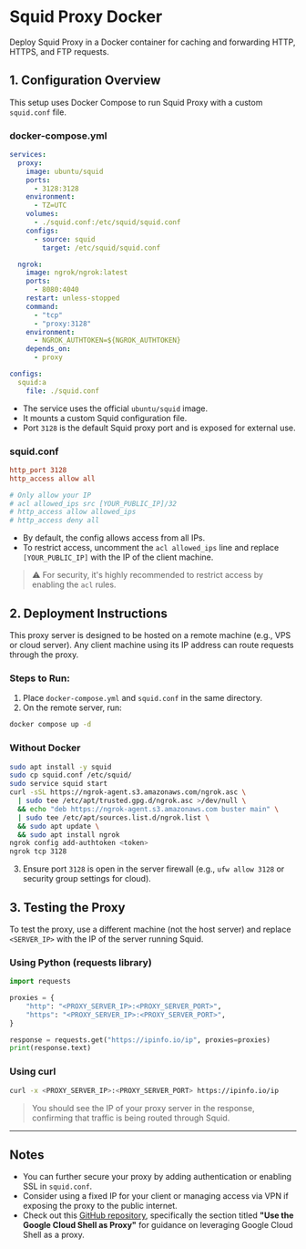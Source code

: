 # Squid Proxy Docker

Deploy Squid Proxy in a Docker container for caching and forwarding HTTP, HTTPS, and FTP requests.

## 1. Configuration Overview

This setup uses Docker Compose to run Squid Proxy with a custom `squid.conf` file.

### docker-compose.yml

```yaml
services:
  proxy:
    image: ubuntu/squid
    ports:
      - 3128:3128        
    environment:
      - TZ=UTC                  
    volumes:
      - ./squid.conf:/etc/squid/squid.conf
    configs:
      - source: squid
        target: /etc/squid/squid.conf

  ngrok:
    image: ngrok/ngrok:latest
    ports:
      - 8080:4040
    restart: unless-stopped
    command:
      - "tcp"
      - "proxy:3128"
    environment:
      - NGROK_AUTHTOKEN=${NGROK_AUTHTOKEN}
    depends_on:
      - proxy

configs:
  squid:a
    file: ./squid.conf

````

* The service uses the official `ubuntu/squid` image.
* It mounts a custom Squid configuration file.
* Port `3128` is the default Squid proxy port and is exposed for external use.

### squid.conf

```conf
http_port 3128
http_access allow all

# Only allow your IP
# acl allowed_ips src [YOUR_PUBLIC_IP]/32
# http_access allow allowed_ips
# http_access deny all
```

* By default, the config allows access from all IPs.
* To restrict access, uncomment the `acl allowed_ips` line and replace `[YOUR_PUBLIC_IP]` with the IP of the client machine.

> ⚠️ For security, it's highly recommended to restrict access by enabling the `acl` rules.

## 2. Deployment Instructions

This proxy server is designed to be hosted on a remote machine (e.g., VPS or cloud server). Any client machine using its IP address can route requests through the proxy.

### Steps to Run:

1. Place `docker-compose.yml` and `squid.conf` in the same directory.
2. On the remote server, run:

```bash
docker compose up -d
```
### Without Docker
```bash
sudo apt install -y squid
sudo cp squid.conf /etc/squid/
sudo service squid start
curl -sSL https://ngrok-agent.s3.amazonaws.com/ngrok.asc \
  | sudo tee /etc/apt/trusted.gpg.d/ngrok.asc >/dev/null \
  && echo "deb https://ngrok-agent.s3.amazonaws.com buster main" \
  | sudo tee /etc/apt/sources.list.d/ngrok.list \
  && sudo apt update \
  && sudo apt install ngrok
ngrok config add-authtoken <token>
ngrok tcp 3128
```

3. Ensure port `3128` is open in the server firewall (e.g., `ufw allow 3128` or security group settings for cloud).

## 3. Testing the Proxy

To test the proxy, use a different machine (not the host server) and replace `<SERVER_IP>` with the IP of the server running Squid.

### Using Python (requests library)

```python
import requests

proxies = {
    "http": "<PROXY_SERVER_IP>:<PROXY_SERVER_PORT>",
    "https": "<PROXY_SERVER_IP>:<PROXY_SERVER_PORT>",
}

response = requests.get("https://ipinfo.io/ip", proxies=proxies)
print(response.text)
```

### Using curl

```bash
curl -x <PROXY_SERVER_IP>:<PROXY_SERVER_PORT> https://ipinfo.io/ip
```

> You should see the IP of your proxy server in the response, confirming that traffic is being routed through Squid.

---

## Notes

* You can further secure your proxy by adding authentication or enabling SSL in `squid.conf`.
* Consider using a fixed IP for your client or managing access via VPN if exposing the proxy to the public internet.
* Check out this [GitHub repository](https://github.com/FrancescoDiSalesGithub/Google-cloud-shell-hacking), specifically the section titled **"Use the Google Cloud Shell as Proxy"** for guidance on leveraging Google Cloud Shell as a proxy.

